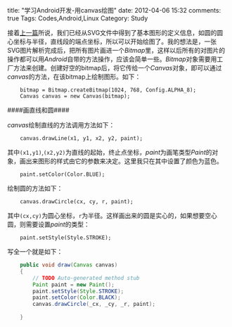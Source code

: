 title: "学习Android开发-用canvas绘图"
date: 2012-04-06 15:32
comments: true
Tags: Codes,Android,Linux
Category: Study 

接着[上一篇](/blog/2012/03/15/study-android-1/)所说，我们已经从SVG文件中得到了基本图形的定义信息，如圆的圆心坐标与半径，直线段的端点坐标，所以可以开始绘图了。我的想法是，一张SVG图片解析完成后，把所有图片画进一个*Bitmap*里，这样以后所有的对图片的操作都可以用*Android*自带的方法操作，应该会简单一些。*Bitmap*对象需要用工厂方法来创建。创建好空的bitmap后，将它传给一个*Canvas*对象，即可以通过*canvas*的方法，在该bitmap上绘制图形。如下：

        bitmap = Bitmap.createBitmap(1024, 768, Config.ALPHA_8);
        Canvas canvas = new Canvas(bitmap);

####画直线和圆####

*canvas*绘制直线的方法调用方法如下：

        canvas.drawLine(x1, y1, x2, y2, paint);
        
其中`(x1,y1)`,`(x2,y2)`为直线的起始，终止点坐标，*paint*为画笔类型*Paint*的对象，画出来图形的样式由它的参数来决定。这里我只在其中设置了颜色为蓝色。

        paint.setColor(Color.BLUE);
      
绘制圆的方法如下：

        canvas.drawCircle(cx, cy, r, paint);

其中`(cx,cy)`为圆心坐标，`r`为半径。这样画出来的圆是实心的，如果想要空心圆，则需要设置*paint*的类型：

        paint.setStyle(Style.STROKE);
写全一个就是如下：
```java
	public void draw(Canvas canvas)
	{
		// TODO Auto-generated method stub
		Paint paint = new Paint();
		paint.setStyle(Style.STROKE);
		paint.setColor(Color.BLACK);
		canvas.drawCircle(_cx, _cy, _r, paint);
		
	}
```
        

